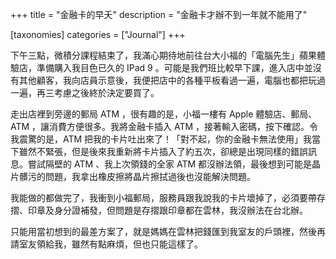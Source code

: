 +++
title = "金融卡的早夭"
description = "金融卡才辦不到一年就不能用了"

[taxonomies]
categories = ["Journal"]
+++

下午三點，微積分課程結束了，我滿心期待地前往台大小福的「電腦先生」蘋果體驗店，準備購入我目色已久的 IPad 9 。可能是我們班比較早下課，進入店中並沒有其他顧客，我向店員示意後，我便把店中的各種平板看過一遍，電腦也都把玩過一遍，再三考慮之後終於決定要買了。

走出店裡到旁邊的郵局 ATM ，很有趣的是，小福一樓有 Apple 體驗店、郵局、ATM ，讓消費方便很多。我將金融卡插入 ATM ，接著輸入密碼，按下確認。令我震驚的是，ATM 把我的卡片吐出來了！「對不起，你的金融卡無法使用」我當下雖然不緊張，但是後來我重新將卡片插入了約五次，卻總是出現同樣的錯誤訊息。嘗試隔壁的 ATM 、我上次領錢的全家 ATM 都沒辦法領，最後想到可能是晶片髒污的問題，我拿出橡皮擦將晶片擦拭過後也沒能解決問題。

我能做的都做完了，我衝到小福郵局，服務員跟我說我的卡片壞掉了，必須要帶存摺、印章及身分證補發，但問題是存摺跟印章都在雲林，我沒辦法在台北辦。

只能用當初想到的最差方案了，就是媽媽在雲林把錢匯到我室友的戶頭裡，然後再請室友領給我，雖然有點麻煩，但也只能這樣了。